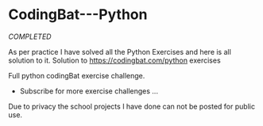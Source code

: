 # CodingBat---Python
*COMPLETED*

As per practice I have solved all the Python Exercises and here is all solution to it.
Solution to https://codingbat.com/python exercises

Full python codingBat exercise challenge.
- Subscribe for more exercise challenges ...

Due to privacy the school projects I have done can not be posted for public use.
